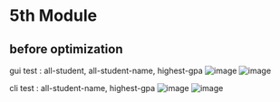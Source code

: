# 5th Module

##  before optimization
gui test : all-student, all-student-name, highest-gpa
![image](https://github.com/user-attachments/assets/4f0a995b-5a3e-453d-9e49-fc4b8dc74470)
![image](https://github.com/user-attachments/assets/2810f9c9-600b-4fa1-a3c1-74c96efc111b)

cli test : all-student-name, highest-gpa
![image](https://github.com/user-attachments/assets/b46b0d23-c66c-4d3b-b989-fbbf99e74568)
![image](https://github.com/user-attachments/assets/9af8d883-b8c0-4b4e-8229-041d57698601)
